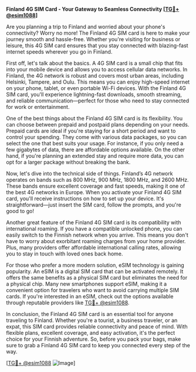 **Finland 4G SIM Card - Your Gateway to Seamless Connectivity [[TG💪+ @esim1088](https://t.me/s/esim1088)]**

Are you planning a trip to Finland and worried about your phone's connectivity? Worry no more! The Finland 4G SIM card is here to make your journey smooth and hassle-free. Whether you're visiting for business or leisure, this 4G SIM card ensures that you stay connected with blazing-fast internet speeds wherever you go in Finland.

First off, let's talk about the basics. A 4G SIM card is a small chip that fits into your mobile device and allows you to access cellular data networks. In Finland, the 4G network is robust and covers most urban areas, including Helsinki, Tampere, and Oulu. This means you can enjoy high-speed internet on your phone, tablet, or even portable Wi-Fi devices. With the Finland 4G SIM card, you'll experience lightning-fast downloads, smooth streaming, and reliable communication—perfect for those who need to stay connected for work or entertainment.

One of the best things about the Finland 4G SIM card is its flexibility. You can choose between prepaid and postpaid plans depending on your needs. Prepaid cards are ideal if you're staying for a short period and want to control your spending. They come with various data packages, so you can select the one that best suits your usage. For instance, if you only need a few gigabytes of data, there are affordable options available. On the other hand, if you're planning an extended stay and require more data, you can opt for a larger package without breaking the bank.

Now, let's dive into the technical side of things. Finland’s 4G network operates on bands such as 800 MHz, 900 MHz, 1800 MHz, and 2600 MHz. These bands ensure excellent coverage and fast speeds, making it one of the best 4G networks in Europe. When you activate your Finland 4G SIM card, you'll receive instructions on how to set up your device. It's straightforward—just insert the SIM card, follow the prompts, and you're good to go!

Another great feature of the Finland 4G SIM card is its compatibility with international roaming. If you have a compatible unlocked phone, you can easily switch to the Finnish network when you arrive. This means you don't have to worry about exorbitant roaming charges from your home provider. Plus, many providers offer affordable international calling rates, allowing you to stay in touch with loved ones back home.

For those who prefer a more modern solution, eSIM technology is gaining popularity. An eSIM is a digital SIM card that can be activated remotely. It offers the same benefits as a physical SIM card but eliminates the need for a physical chip. Many new smartphones support eSIM, making it a convenient option for travelers who want to avoid carrying multiple SIM cards. If you're interested in an eSIM, check out the options available through reputable providers like [TG💪+ @esim1088](https://t.me/s/esim1088).

In conclusion, the Finland 4G SIM card is an essential tool for anyone traveling to Finland. Whether you're a tourist, a business traveler, or an expat, this SIM card provides reliable connectivity and peace of mind. With flexible plans, excellent coverage, and easy activation, it's the perfect choice for your Finnish adventure. So, before you pack your bags, make sure to grab a Finland 4G SIM card to keep you connected every step of the way. 

[[TG💪+ @esim1088](https://t.me/s/esim1088) ![Image](https://i.postimg.cc/Y0z9fWf4/image.png)]
